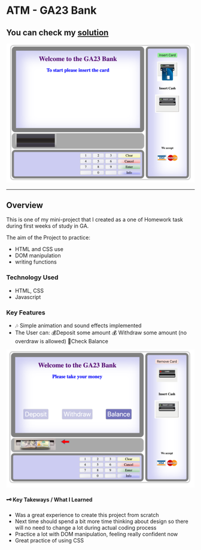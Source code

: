 # ATM - GA23 Bank

## You can check my [solution](https://katemat.github.io/ATM---GA23/)

![main page](/images/screenShot.png )

---
## Overview 

This is one of my mini-project that I created as a one of Homework task during first weeks of study in GA. 

The aim of the Project to practice:
- HTML and CSS use
- DOM manipulation
- writing functions


### Technology Used

- HTML, CSS
- Javascript


### Key Features

- 🎶 Simple animation and sound effects implemented
- The User can:
  💰Deposit some amount
  💰 Withdraw some amount (no overdraw is allowed)
  🤑Check Balance

![oprerstions window](/images/screenShot3.png )


#### 🗝 Key Takeways / What I Learned

- Was a great experience to create this project from scratch 
- Next time should spend a bit more time thinking about design so there will no need to change a lot during actual coding process
- Practice a lot with DOM manipulation, feeling really confident now
- Great practice of using CSS
